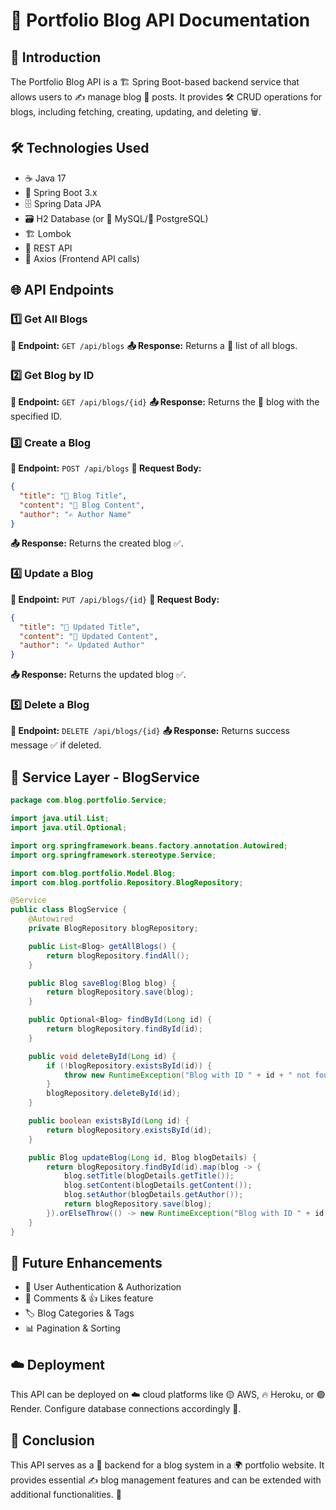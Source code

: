 # 📖 Portfolio Blog API Documentation

## 🚀 Introduction
The Portfolio Blog API is a 🏗️ Spring Boot-based backend service that allows users to ✍️ manage blog 📜 posts. It provides 🛠️ CRUD operations for blogs, including fetching, creating, updating, and deleting 🗑️.

## 🛠️ Technologies Used
- ☕ Java 17
- 🌱 Spring Boot 3.x
- 🗄️ Spring Data JPA
- 🗃️ H2 Database (or 🐬 MySQL/🐘 PostgreSQL)
- 🏗️ Lombok
- 🔗 REST API
- 🔄 Axios (Frontend API calls)

## 🌐 API Endpoints

### 1️⃣ Get All Blogs
**📌 Endpoint:** `GET /api/blogs`
**📤 Response:** Returns a 📜 list of all blogs.

### 2️⃣ Get Blog by ID
**📌 Endpoint:** `GET /api/blogs/{id}`
**📤 Response:** Returns the 📝 blog with the specified ID.

### 3️⃣ Create a Blog
**📌 Endpoint:** `POST /api/blogs`
**📝 Request Body:**
```json
{
  "title": "📝 Blog Title",
  "content": "📖 Blog Content",
  "author": "✍️ Author Name"
}
```
**📤 Response:** Returns the created blog ✅.

### 4️⃣ Update a Blog
**📌 Endpoint:** `PUT /api/blogs/{id}`
**📝 Request Body:**
```json
{
  "title": "📝 Updated Title",
  "content": "📖 Updated Content",
  "author": "✍️ Updated Author"
}
```
**📤 Response:** Returns the updated blog ✅.

### 5️⃣ Delete a Blog
**📌 Endpoint:** `DELETE /api/blogs/{id}`
**📤 Response:** Returns success message ✅ if deleted.

## 💾 Service Layer - BlogService
```java
package com.blog.portfolio.Service;

import java.util.List;
import java.util.Optional;

import org.springframework.beans.factory.annotation.Autowired;
import org.springframework.stereotype.Service;

import com.blog.portfolio.Model.Blog;
import com.blog.portfolio.Repository.BlogRepository;

@Service
public class BlogService {
    @Autowired
    private BlogRepository blogRepository;

    public List<Blog> getAllBlogs() {
        return blogRepository.findAll();
    }

    public Blog saveBlog(Blog blog) {
        return blogRepository.save(blog);
    }

    public Optional<Blog> findById(Long id) {
        return blogRepository.findById(id);
    }

    public void deleteById(Long id) {
        if (!blogRepository.existsById(id)) {
            throw new RuntimeException("Blog with ID " + id + " not found!");
        }
        blogRepository.deleteById(id);
    }

    public boolean existsById(Long id) {
        return blogRepository.existsById(id);
    }

    public Blog updateBlog(Long id, Blog blogDetails) {
        return blogRepository.findById(id).map(blog -> {
            blog.setTitle(blogDetails.getTitle());
            blog.setContent(blogDetails.getContent());
            blog.setAuthor(blogDetails.getAuthor());
            return blogRepository.save(blog);
        }).orElseThrow(() -> new RuntimeException("Blog with ID " + id + " not found!"));
    }
}
```

## 🔮 Future Enhancements
- 🔐 User Authentication & Authorization
- 💬 Comments & 👍 Likes feature
- 🏷️ Blog Categories & Tags
- 📊 Pagination & Sorting

## ☁️ Deployment
This API can be deployed on ☁️ cloud platforms like 🟡 AWS, 🔥 Heroku, or 🟣 Render. Configure database connections accordingly 🔄.

## 🎯 Conclusion
This API serves as a 🔗 backend for a blog system in a 🌍 portfolio website. It provides essential ✍️ blog management features and can be extended with additional functionalities. 🚀

